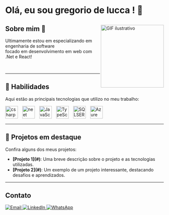 # Olá, eu sou gregorio de  lucca ! 👋  
  
<section>
  <img src="https://camo.githubusercontent.com/2366b34bb903c09617990fb5fff4622f3e941349e846ddb7e73df872a9d21233/68747470733a2f2f63646e2e6472696262626c652e636f6d2f75736572732f3733303730332f73637265656e73686f74732f363538313234332f6176656e746f2e676966" alt="GIF ilustrativo" width="200" align="right" ;"/>
  <h2>Sobre mim 📝</h2>
  <p align="left">
    Ultimamente estou em especializando em engenharia de software </br> focado em desenvolvimento em web com .Net e React!
  </p>
  <br>
</section>


</section>

---

<section>
  <h1>🚀 Habilidades</h1>
  <p>Aqui estão as principais tecnologias que utilizo no meu trabalho:</p>
  <p>
    <img src="https://cdn.jsdelivr.net/gh/devicons/devicon@latest/icons/csharp/csharp-original.svg" title="csharp" alt="csharp" width="40" style="margin-right: 10px;"/>
    <img src="https://static-00.iconduck.com/assets.00/dotnet-icon-256x256-ozvjws7o.png" title="csharp" alt="neet" width="40" style="margin-right: 10px;"/>
    <img src="https://cdn.jsdelivr.net/gh/devicons/devicon@latest/icons/typescript/typescript-original.svg" title="typescript" alt="JavaScript" width="40" style="margin-right: 10px;"/>
    <img src="https://cdn.jsdelivr.net/gh/devicons/devicon/icons/react/react-original.svg"  title="react" alt="TypeScript" width="40" style="margin-right: 10px;"/>
    <img    src="https://cdn.jsdelivr.net/gh/devicons/devicon@latest/icons/microsoftsqlserver/microsoftsqlserver-plain-wordmark.svg"   title="SQLSERVER" alt="SQLSERVER" width="40" style="margin-right: 10px;"/>
    <img   src="https://cdn.jsdelivr.net/gh/devicons/devicon@latest/icons/azure/azure-original.svg"  title="Azure" alt="Azure" width="40" style="margin-right: 10px;"/>

  </p>
</section>

---

<section>
  <h1>🌟 Projetos em destaque</h1>
  <p>Confira alguns dos meus projetos:</p>
  <ul>
    <li>
      <strong>[Projeto 1](#)</strong>: Uma breve descrição sobre o projeto e as tecnologias utilizadas.
    </li>
    <li>
      <strong>[Projeto 2](#)</strong>: Um exemplo de um projeto interessante, destacando desafios e aprendizados.
    </li>
  </ul>
</section>

---


<section>
  <h2>Contato</h2>
<div align="left">
<a href="mailto:gregoriodelucca@example.com" target="_blank">
  <img src="https://img.shields.io/badge/Gmail-D14836?style=for-the-badge&logo=gmail&logoColor=white" alt="Email">
</a>
<a href="https://www.linkedin.com/in/gregoriodelucca" target="_blank">
  <img src="https://img.shields.io/badge/LinkedIn-0A66C2?style=for-the-badge&logo=linkedin&logoColor=white" alt="LinkedIn">
</a>
<a href="https://wa.me/5511971108462" target="_blank">
  <img src="https://img.shields.io/badge/WhatsApp-25D366?style=for-the-badge&logo=whatsapp&logoColor=white" alt="WhatsApp">
</a>

</div>

</section>

